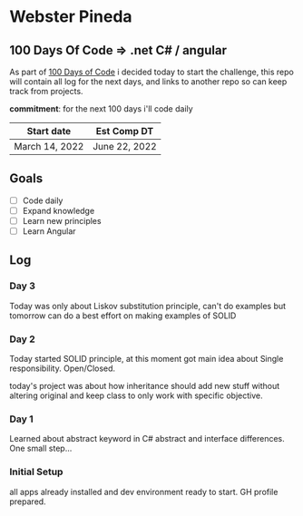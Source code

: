 # Webster Pineda

## 100 Days Of Code => .net C# / angular

As part of [100 Days of Code](https://www.100daysofcode.com/) i decided today to start the challenge, this repo will contain all log for the next days, and links to another repo so can keep track from projects.

**commitment**: for the next 100 days i'll code daily

| Start date | Est Comp DT | 
| ----------- | ------------ |
| March 14, 2022 | June 22, 2022 |

## Goals

- [ ] Code daily
- [ ] Expand knowledge
- [ ] Learn new principles
- [ ] Learn Angular

## Log

### Day 3

Today was only about Liskov substitution principle, can't do examples
but tomorrow can do a best effort on making examples of SOLID
### Day 2

Today started SOLID principle, at this moment got main idea about
Single responsibility.
Open/Closed.

today's project was about how inheritance should add new stuff without altering original
and keep class to only work with specific objective.

### Day 1

Learned about abstract keyword in C# abstract and interface differences.
One small step...

### Initial Setup

all apps already installed and dev environment ready to start.
GH profile prepared.